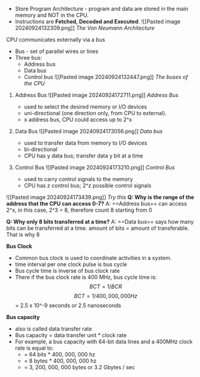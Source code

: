 
- Store Program Architecture - program and data are stored in the main memory and NOT in the CPU.
- Instructions are **Fetched, Decoded and Executed**.
![[Pasted image 20240924132309.png]]
*The Von Neumann Architecture*

CPU communicates externally via a bus
- Bus - set of parallel wires or lines
- Three bus:
	- Address bus
	- Data bus
	- Control bus
![[Pasted image 20240924132447.png]]
*The buses of the CPU*

1. Address Bus 
	![[Pasted image 20240924172711.png]]
	*Address Bus*
	- used to select the desired memory or I/O devices
	- uni-directional (one direction only, from CPU to external).
	- x address bus, CPU could access up to  2^x
2. Data Bus 
	![[Pasted image 20240924173056.png]]
	*Data bus*
	- used to transfer data from memory to I/O devices
	- bi-directional
	- CPU has y data bus; transfer data y bit at a time

3. Control Bus
	![[Pasted image 20240924173210.png]]
	*Control Bus*
	- used to carry control signals to the memory
	- CPU has z control bus; 2^z possible control signals

![[Pasted image 20240924173439.png]]
*Try this*
**Q: Why is the range of the address that the CPU can access 0-7?**
A: ==Address bus== can access 2^x, in this case, 2^3 = 8, therefore count 8 starting from 0

**Q: Why only 8 bits transferred at a time?**
A: ==Data bus== says how many bits can be transferred at a time. amount of bits = amount of transferable. That is why 8

**Bus Clock**
- Common bus clock is used to coordinate activities in a system.
- time interval per one clock pulse is bus cycle
- Bus cycle time is inverse of bus clock rate
- There if the bus clock rate is 400 MHz, bus cycle time is:
	$$BCT = 1/BCR$$
$$BCT = 1/400,000,000 Hz$$
= 2.5 x 10^-9 seconds or 2.5 nanoseconds

**Bus capacity**
- also is called data transfer rate
- Bus capacity = data transfer unit * clock rate
- For example, a bus capacity with 64-bit data lines and a 400MHz clock rate is equal to:
	- = 64 bits * 400, 000, 000 hz
	- = 8 bytes * 400, 000, 000 hz
	- = 3, 200, 000, 000 bytes or 3.2 Gbytes / sec
	